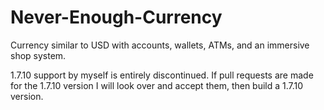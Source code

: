 # Never-Enough-Currency
Currency similar to USD with accounts, wallets, ATMs, and an immersive shop system.

1.7.10 support by myself is entirely discontinued. If pull requests are made for the 1.7.10 version I will look over and accept them, then build a 1.7.10 version.